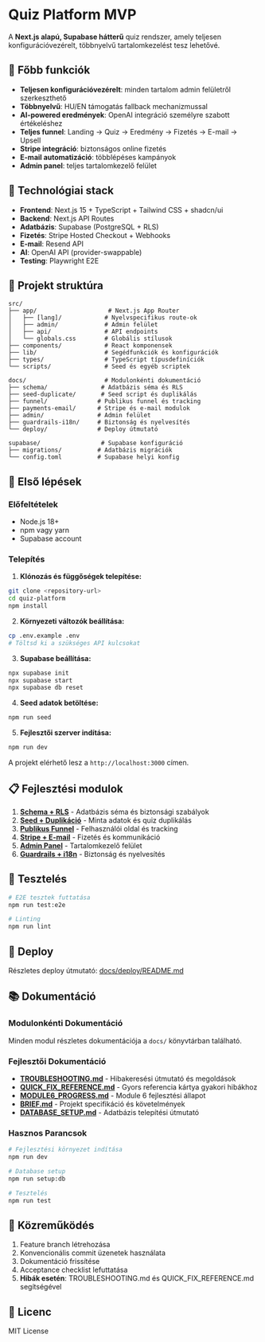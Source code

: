 # Quiz Platform MVP

A **Next.js alapú, Supabase hátterű** quiz rendszer, amely teljesen konfigurációvezérelt, többnyelvű tartalomkezelést tesz lehetővé.

## 🎯 Főbb funkciók

- **Teljesen konfigurációvezérelt**: minden tartalom admin felületről szerkeszthető
- **Többnyelvű**: HU/EN támogatás fallback mechanizmussal
- **AI-powered eredmények**: OpenAI integráció személyre szabott értékeléshez
- **Teljes funnel**: Landing → Quiz → Eredmény → Fizetés → E-mail → Upsell
- **Stripe integráció**: biztonságos online fizetés
- **E-mail automatizáció**: többlépéses kampányok
- **Admin panel**: teljes tartalomkezelő felület

## 🚀 Technológiai stack

- **Frontend**: Next.js 15 + TypeScript + Tailwind CSS + shadcn/ui
- **Backend**: Next.js API Routes
- **Adatbázis**: Supabase (PostgreSQL + RLS)
- **Fizetés**: Stripe Hosted Checkout + Webhooks
- **E-mail**: Resend API
- **AI**: OpenAI API (provider-swappable)
- **Testing**: Playwright E2E

## 📁 Projekt struktúra

```
src/
├── app/                    # Next.js App Router
│   ├── [lang]/            # Nyelvspecifikus route-ok
│   ├── admin/             # Admin felület
│   ├── api/               # API endpoints
│   └── globals.css        # Globális stílusok
├── components/            # React komponensek
├── lib/                   # Segédfunkciók és konfigurációk
├── types/                 # TypeScript típusdefiníciók
└── scripts/               # Seed és egyéb scriptek

docs/                      # Modulonkénti dokumentáció
├── schema/               # Adatbázis séma és RLS
├── seed-duplicate/       # Seed script és duplikálás
├── funnel/              # Publikus funnel és tracking
├── payments-email/      # Stripe és e-mail modulok
├── admin/               # Admin felület
├── guardrails-i18n/     # Biztonság és nyelvesítés
└── deploy/              # Deploy útmutató

supabase/                 # Supabase konfiguráció
├── migrations/          # Adatbázis migrációk
└── config.toml          # Supabase helyi konfig
```

## 🔧 Első lépések

### Előfeltételek
- Node.js 18+
- npm vagy yarn
- Supabase account

### Telepítés

1. **Klónozás és függőségek telepítése:**
```bash
git clone <repository-url>
cd quiz-platform
npm install
```

2. **Környezeti változók beállítása:**
```bash
cp .env.example .env
# Töltsd ki a szükséges API kulcsokat
```

3. **Supabase beállítása:**
```bash
npx supabase init
npx supabase start
npx supabase db reset
```

4. **Seed adatok betöltése:**
```bash
npm run seed
```

5. **Fejlesztői szerver indítása:**
```bash
npm run dev
```

A projekt elérhető lesz a `http://localhost:3000` címen.

## 📋 Fejlesztési modulok

1. **[Schema + RLS](docs/schema/README.md)** - Adatbázis séma és biztonsági szabályok
2. **[Seed + Duplikáció](docs/seed-duplicate/README.md)** - Minta adatok és quiz duplikálás
3. **[Publikus Funnel](docs/funnel/README.md)** - Felhasználói oldal és tracking
4. **[Stripe + E-mail](docs/payments-email/README.md)** - Fizetés és kommunikáció
5. **[Admin Panel](docs/admin/README.md)** - Tartalomkezelő felület
6. **[Guardrails + i18n](docs/guardrails-i18n/README.md)** - Biztonság és nyelvesítés

## 🧪 Tesztelés

```bash
# E2E tesztek futtatása
npm run test:e2e

# Linting
npm run lint
```

## 🚀 Deploy

Részletes deploy útmutató: [docs/deploy/README.md](docs/deploy/README.md)

## 📚 Dokumentáció

### Modulonkénti Dokumentáció
Minden modul részletes dokumentációja a `docs/` könyvtárban található.

### Fejlesztői Dokumentáció
- **[TROUBLESHOOTING.md](TROUBLESHOOTING.md)** - Hibakeresési útmutató és megoldások
- **[QUICK_FIX_REFERENCE.md](QUICK_FIX_REFERENCE.md)** - Gyors referencia kártya gyakori hibákhoz
- **[MODULE6_PROGRESS.md](MODULE6_PROGRESS.md)** - Module 6 fejlesztési állapot
- **[BRIEF.md](BRIEF.md)** - Projekt specifikáció és követelmények
- **[DATABASE_SETUP.md](DATABASE_SETUP.md)** - Adatbázis telepítési útmutató

### Hasznos Parancsok
```bash
# Fejlesztési környezet indítása
npm run dev

# Database setup
npm run setup:db

# Tesztelés
npm run test
```

## 🤝 Közreműködés

1. Feature branch létrehozása
2. Konvencionális commit üzenetek használata
3. Dokumentáció frissítése
4. Acceptance checklist lefuttatása
5. **Hibák esetén**: TROUBLESHOOTING.md és QUICK_FIX_REFERENCE.md segítségével

## 📄 Licenc

MIT License
